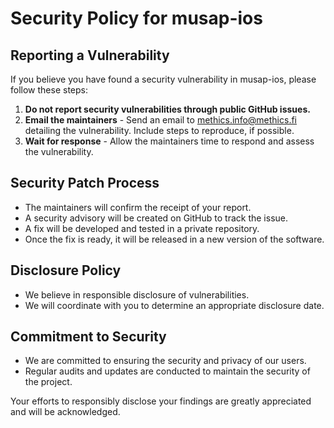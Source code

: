 # Security Policy for musap-ios

## Reporting a Vulnerability

If you believe you have found a security vulnerability in musap-ios, please follow these steps:

1. **Do not report security vulnerabilities through public GitHub issues.**
2. **Email the maintainers** - Send an email to methics.info@methics.fi detailing the vulnerability. Include steps to reproduce, if possible.
3. **Wait for response** - Allow the maintainers time to respond and assess the vulnerability.

## Security Patch Process

- The maintainers will confirm the receipt of your report.
- A security advisory will be created on GitHub to track the issue.
- A fix will be developed and tested in a private repository.
- Once the fix is ready, it will be released in a new version of the software.

## Disclosure Policy

- We believe in responsible disclosure of vulnerabilities.
- We will coordinate with you to determine an appropriate disclosure date.

## Commitment to Security

- We are committed to ensuring the security and privacy of our users.
- Regular audits and updates are conducted to maintain the security of the project.

Your efforts to responsibly disclose your findings are greatly appreciated and will be acknowledged.

